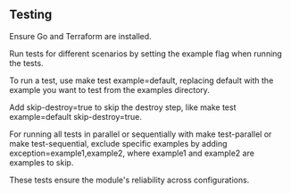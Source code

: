 ## Testing

Ensure Go and Terraform are installed.

Run tests for different scenarios by setting the example flag when running the tests.

To run a test, use make test example=default, replacing default with the example you want to test from the examples directory.

Add skip-destroy=true to skip the destroy step, like make test example=default skip-destroy=true.

For running all tests in parallel or sequentially with make test-parallel or make test-sequential, exclude specific examples by adding exception=example1,example2, where example1 and example2 are examples to skip.

These tests ensure the module's reliability across configurations.